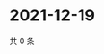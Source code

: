 # 2021-12-19

共 0 条

<!-- BEGIN WEIBO -->
<!-- 最后更新时间 Sun Dec 19 2021 20:23:03 GMT+0800 (China Standard Time) -->

<!-- END WEIBO -->
